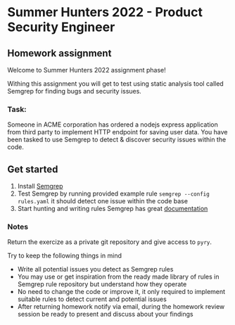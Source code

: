 # Summer Hunters 2022 - Product Security Engineer

## Homework assignment

Welcome to Summer Hunters 2022 assignment phase!

Withing this assignment you will get to test using static analysis tool called Semgrep for finding bugs and security issues.

### Task:

Someone in ACME corporation has ordered a nodejs express application from third party to implement HTTP endpoint for saving user data. You have been tasked to use Semgrep to detect & discover security issues within the code. 

## Get started 

1. Install [Semgrep](https://semgrep.dev/docs/getting-started/)
2. Test Semgrep by running provided example rule `semgrep --config rules.yaml` it should detect one issue within the code base
3. Start hunting and writing rules Semgrep has great [documentation](https://semgrep.dev/docs/)


### Notes

Return the exercize as a private git repository and give access to `pyry`.

Try to keep the following things in mind

- Write all potential issues you detect as Semgrep rules 
- You may use or get inspiration from the ready made library of rules in Semgrep rule repository but understand how they operate 
- No need to change the code or improve it, it only required to implement suitable rules to detect current and potential issues
- After returning homework notify via email, during the homework review session be ready to present and discuss about your findings 
